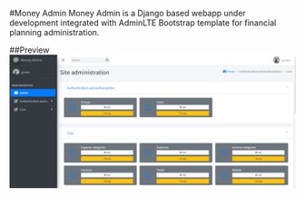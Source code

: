 #Money Admin
Money Admin is a Django based webapp under development integrated with AdminLTE Bootstrap template for financial planning administration.

##Preview
![Screenshot](Preview.png)